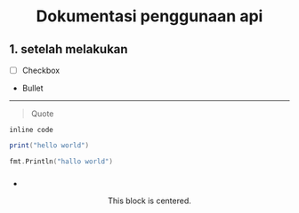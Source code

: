 <center>

# Dokumentasi penggunaan api

</center>

## 1. setelah melakukan 
- [ ] Checkbox
- Bullet
***
> Quote

`inline code`

```lua
print("hello world")
```
```go
fmt.Println("hallo world")
```
###
*

<center>
This block is centered.
</center>

